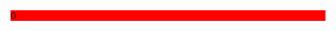 <style>
   .container {
      background-color: red;
   }
</style>
<body>
    <div class="container">0</div>
</body>

